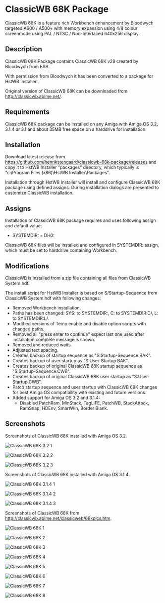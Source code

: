 # ClassicWB 68K Package

ClassicWB 68K is a feature rich Workbench enhancement by Bloodwych targeted A600 / A500+ with memory expansion using 4/8 colour screenmode using PAL / NTSC / Non-Interlaced 640x256 display.

## Description

ClassicWB 68K Package contains ClassicWB 68K v28 created by Bloodwych from EAB. 

With permission from Bloodwych it has been converted to a package for HstWB Installer.

Original version of ClassicWB 68K can be downloaded from http://classicwb.abime.net/.

## Requirements

ClassicWB 68K package can be installed on any Amiga with Amiga OS 3.2, 3.1.4 or 3.1 and about 35MB free space on a harddrive for installation.

## Installation

Download latest release from https://github.com/henrikstengaard/classicwb-68k-package/releases and copy it to HstWB Installer "packages" directory, which typically is "c:\Program Files (x86)\HstWB Installer\Packages".

Installation through HstWB Installer will install and configure ClassicWB 68K package using defined assigns.
During installation dialogs are presented to customize ClassicWB installation.

## Assigns

Installation of ClassicWB 68K package requires and uses following assign and default value:

- SYSTEMDIR: = DH0:

ClassicWB 68K files will be installed and configured in SYSTEMDIR: assign, which must be set to harddrive containing Workbench.

## Modifications

ClassicWB is installed from a zip file containing all files from ClassicWB System.hdf.

The install script for HstWB Installer is based on S/Startup-Sequence from ClassicWB System.hdf with following changes:

- Removed Workbench installation.
- Paths has been changed: SYS: to SYSTEMDIR:, C: to SYSTEMDIR:C/, L: to SYSTEMDIR:L/.
- Modified versions of Temp enable and disable option scripts with changed paths.
- Removed all "press enter to continue" expect last one used after installation complete message is shown.
- Removed and reduced waits.
- Adjusted text spacing.
- Creates backup of startup sequence as "S:Startup-Sequence.BAK".
- Creates backup of user startup as "S:User-Startup.BAK". 
- Creates backup of original ClassicWB 68K startup sequence as "S:Startup-Sequence.CWB".
- Creates backup of original ClassicWB 68K user startup as "S:User-Startup.CWB". 
- Patch startup sequence and user startup with ClassicWB 68K changes for best Amiga OS compatibility with existing and future versions.
- Added support for Amiga OS 3.2 and 3.1.4:
  - Disabled PatchRam, MinStack, TagLiFE, PatchWB, StackAttack, RamSnap, HDEnv, SmartWin, Border Blank.

## Screenshots

Screenshots of ClassicWB 68K installed with Amiga OS 3.2.

![ClassicWB 68K 3.2 1](screenshots/classicwb_68k_3.2_1.png?raw=true)

![ClassicWB 68K 3.2 2](screenshots/classicwb_68k_3.2_2.png?raw=true)

![ClassicWB 68K 3.2 3](screenshots/classicwb_68k_3.2_3.png?raw=true)

Screenshots of ClassicWB 68K installed with Amiga OS 3.1.4.

![ClassicWB 68K 3.1.4 1](screenshots/classicwb_68k_3.1.4_1.png?raw=true)

![ClassicWB 68K 3.1.4 2](screenshots/classicwb_68k_3.1.4_2.png?raw=true)

![ClassicWB 68K 3.1.4 3](screenshots/classicwb_68k_3.1.4_3.png?raw=true)

Screenshots of ClassicWB 68K from http://classicwb.abime.net/classicweb/68kpics.htm.

![ClassicWB 68K 1](screenshots/classicwb_68k_1.png?raw=true)

![ClassicWB 68K 2](screenshots/classicwb_68k_2.png?raw=true)

![ClassicWB 68K 3](screenshots/classicwb_68k_3.png?raw=true)

![ClassicWB 68K 4](screenshots/classicwb_68k_4.png?raw=true)

![ClassicWB 68K 5](screenshots/classicwb_68k_5.png?raw=true)

![ClassicWB 68K 6](screenshots/classicwb_68k_6.png?raw=true)

![ClassicWB 68K 7](screenshots/classicwb_68k_7.png?raw=true)

![ClassicWB 68K 8](screenshots/classicwb_68k_8.png?raw=true)